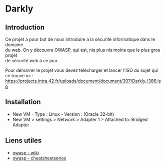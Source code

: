 # Darkly

## Introduction

Ce projet a pour but de nous introduire a la sécurité informatique dans le domaine \
du web. On y découvre OWASP, qui est, nis plus nis moins que le plus gros projet \
de sécurité web à ce jour.

Pour démarrer le projet vous devez télécharger et lancer l'ISO du sujet qui ce trouve ici :\
https://projects.intra.42.fr/uploads/document/document/307/Darkly_i386.iso

## Installation

* New VM - Type : Linux - Version : (Oracle 32-bit)
* New VM > settings > Network > Adapter 1 > Attached to: Bridged Adapter

## Liens utiles
- [owasp - wiki](https://wiki.owasp.org/)
- [owasp - cheatsheetseries](https://cheatsheetseries.owasp.org/)
